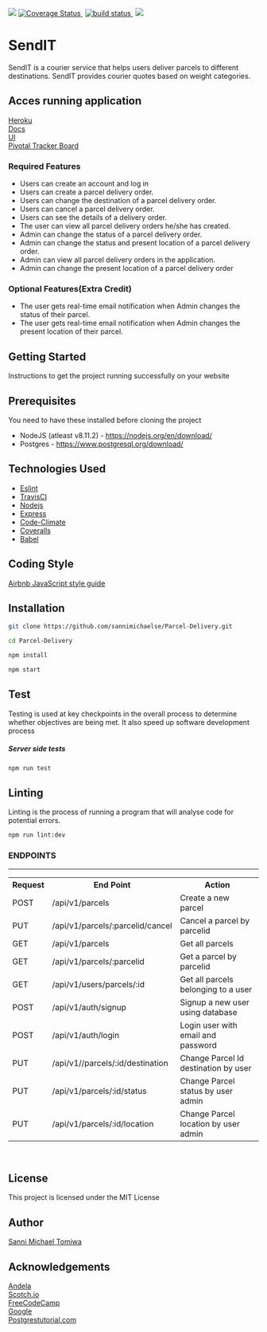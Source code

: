 <p>
   <a href="https://codeclimate.com/github/sannimichaelse/Parcel-Delivery/maintainability"><img src="https://api.codeclimate.com/v1/badges/9362c0aa748e9823507d/maintainability" /></a>
<a href='https://coveralls.io/github/sannimichaelse/Parcel-Delivery?branch=ch-161789196-host-app-heroku'><img src='https://coveralls.io/repos/github/sannimichaelse/Parcel-Delivery/badge.svg?branch=ch-161789196-host-app-heroku' alt='Coverage Status' />
</a>
     <a style="padding:5px" href="https://travis-ci.org/sannimichaelse/Parcel-Delivery">
        <img src="https://api.travis-ci.org/sannimichaelse/Parcel-Delivery.svg?branch=develop"
            alt="build status">
    </a>
   <a href="https://img.shields.io/github/license/mashape/apistatus.svg"><img src="https://img.shields.io/github/license/mashape/apistatus.svg" /></a>
</p>

# SendIT

SendIT is a courier service that helps users deliver parcels to different destinations. SendIT provides courier quotes based on weight categories.

## Acces running application
[Heroku](https://senditt.herokuapp.com/)<br>
[Docs](https://senditt.herokuapp.com/docs)<br>
[UI](https://sannimichaelse.github.io/Parcel-Delivery/UI/index.html)<br>
[Pivotal Tracker Board](https://www.pivotaltracker.com/n/projects/2213242)

### Required Features
* Users can create an account and log in
* Users can create a parcel delivery order.
* Users can change the destination of a parcel delivery order.
* Users can cancel a parcel delivery order.
* Users can see the details of a delivery order.
* The user can view all parcel delivery orders he/she has created.
* Admin can change the status of a parcel delivery order.
* Admin can change the status and present location of a parcel delivery order.
* Admin can view all parcel delivery orders in the application.
* Admin can change the present location of a parcel delivery order

### Optional Features(Extra Credit)
* The user gets real-time email notification when Admin changes the status of their parcel.
* The user gets real-time email notification when Admin changes the present location of
their parcel.

## Getting Started
Instructions to get the project running successfully on your website

## Prerequisites
You need to have these installed before cloning the project
* NodeJS (atleast v8.11.2) - https://nodejs.org/en/download/
* Postgres - https://www.postgresql.org/download/


## Technologies Used
- [Eslint](https://eslint.org/)
- [TravisCI](https://travis-ci.org/)
- [Nodejs](https://nodejs.org/en/)
- [Express](https://expressjs.com/)
- [Code-Climate](https://codeclimate.com/)
- [Coveralls](https://coveralls.io/)
- [Babel](https://babeljs.io/)

## Coding Style
[Airbnb JavaScript style guide](https://github.com/airbnb/javascript)


## Installation

```bash
git clone https://github.com/sannimichaelse/Parcel-Delivery.git
```

```bash
cd Parcel-Delivery
```

```bash
npm install
```

```bash
npm start
```

## Test

Testing is used at key checkpoints in the overall process to determine whether objectives are being met. It also speed up software development process

##### Server side tests

```bash
npm run test
```

## Linting

Linting is the process of running a program that will analyse code for potential errors.

```bash
npm run lint:dev
```

<h3>ENDPOINTS</h3>
<hr>
<table>
  <tr>
      <th>Request</th>
      <th>End Point</th>
      <th>Action</th>
  </tr>
  <tr>
      <td>POST</td>
      <td>/api/v1/parcels</td>
      <td>Create a new parcel</td>
  </tr>
 <tr>
      <td>PUT</td>
      <td>/api/v1/parcels/:parcelid/cancel</td>
      <td>Cancel a parcel by parcelid</td>
  </tr>
  <tr>
      <td>GET</td>
      <td>/api/v1/parcels</td>
      <td>Get all parcels</td>
  </tr>
  <tr>
        <td>GET</td>
        <td>/api/v1/parcels/:parcelid</td>
        <td>Get a parcel by parcelid</td>
  </tr>
  <tr>
        <td>GET</td>
        <td>/api/v1/users/parcels/:id</td>
        <td>Get all parcels belonging to a user</td>
  </tr>
   <tr>
        <td>POST</td>
        <td>/api/v1/auth/signup</td>
        <td>Signup a new user using database </td>
  </tr>
   <tr>
        <td>POST</td>
        <td>/api/v1/auth/login</td>
        <td>Login user with email and password </td>
  </tr>
  <tr>
        <td>PUT</td>
        <td>/api/v1//parcels/:id/destination</td>
        <td>Change Parcel Id destination by user </td>
  </tr>
  <tr>
        <td>PUT</td>
        <td>/api/v1/parcels/:id/status</td>
        <td>Change Parcel status by user admin</td>
  </tr>
   <tr>
        <td>PUT</td>
        <td>/api/v1/parcels/:id/location</td>
        <td>Change Parcel location by user admin</td>
  </tr>
  

</table>
<br>

## License
This project is licensed under the MIT License 

## Author
[Sanni Michael Tomiwa](https://sannimichaelse.github.io)

## Acknowledgements
[Andela](https://andela.com)<br>
[Scotch.io](https://scotch.io)<br>
[FreeCodeCamp](https://medium.freecodecamp.com)<br>
[Google](https://google.com)<br>
[Postgrestutorial.com](http://www.postgresqltutorial.com/)
